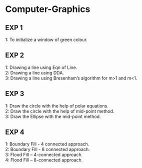# Computer-Graphics
## EXP 1 ##
1: To initialize a window of green colour. <br/>
## EXP 2 ##
1: Drawing a line using Eqn of Line.<br/>
2: Drawing a line using DDA.<br/>
3: Drawing a line using Bresenham’s algorithm for m>1 and m<1.<br/>
## EXP 3 ##
1: Draw the circle with the help of polar equations. <br/>
2: Draw the circle with the help of mid-point method. <br/>
3: Draw the Ellipse with the mid-point method. <br/>
## EXP 4 ##
1: Boundary Fill - 4 connected approach. <br/>
2: Boundary Fill - 8 connected approach. <br/>
3: Flood Fill – 4-connected approach. <br/>
4: Flood Fill – 8-connected approach. <br/>

